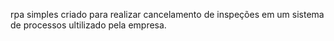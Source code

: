 rpa simples criado para realizar cancelamento de inspeções em um sistema de processos ultilizado pela empresa.
